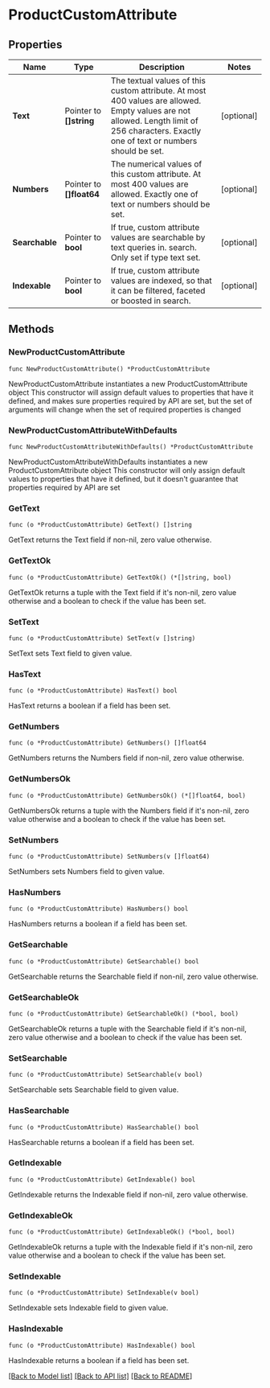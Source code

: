 # ProductCustomAttribute

## Properties

Name | Type | Description | Notes
------------ | ------------- | ------------- | -------------
**Text** | Pointer to **[]string** | The textual values of this custom attribute. At most 400 values are allowed. Empty values are not allowed. Length limit of 256 characters. Exactly one of text or numbers should be set. | [optional] 
**Numbers** | Pointer to **[]float64** | The numerical values of this custom attribute. At most 400 values are allowed. Exactly one of text or numbers should be set. | [optional] 
**Searchable** | Pointer to **bool** | If true, custom attribute values are searchable by text queries in. search. Only set if type text set. | [optional] 
**Indexable** | Pointer to **bool** | If true, custom attribute values are indexed, so that it can be filtered, faceted or boosted in search. | [optional] 

## Methods

### NewProductCustomAttribute

`func NewProductCustomAttribute() *ProductCustomAttribute`

NewProductCustomAttribute instantiates a new ProductCustomAttribute object
This constructor will assign default values to properties that have it defined,
and makes sure properties required by API are set, but the set of arguments
will change when the set of required properties is changed

### NewProductCustomAttributeWithDefaults

`func NewProductCustomAttributeWithDefaults() *ProductCustomAttribute`

NewProductCustomAttributeWithDefaults instantiates a new ProductCustomAttribute object
This constructor will only assign default values to properties that have it defined,
but it doesn't guarantee that properties required by API are set

### GetText

`func (o *ProductCustomAttribute) GetText() []string`

GetText returns the Text field if non-nil, zero value otherwise.

### GetTextOk

`func (o *ProductCustomAttribute) GetTextOk() (*[]string, bool)`

GetTextOk returns a tuple with the Text field if it's non-nil, zero value otherwise
and a boolean to check if the value has been set.

### SetText

`func (o *ProductCustomAttribute) SetText(v []string)`

SetText sets Text field to given value.

### HasText

`func (o *ProductCustomAttribute) HasText() bool`

HasText returns a boolean if a field has been set.

### GetNumbers

`func (o *ProductCustomAttribute) GetNumbers() []float64`

GetNumbers returns the Numbers field if non-nil, zero value otherwise.

### GetNumbersOk

`func (o *ProductCustomAttribute) GetNumbersOk() (*[]float64, bool)`

GetNumbersOk returns a tuple with the Numbers field if it's non-nil, zero value otherwise
and a boolean to check if the value has been set.

### SetNumbers

`func (o *ProductCustomAttribute) SetNumbers(v []float64)`

SetNumbers sets Numbers field to given value.

### HasNumbers

`func (o *ProductCustomAttribute) HasNumbers() bool`

HasNumbers returns a boolean if a field has been set.

### GetSearchable

`func (o *ProductCustomAttribute) GetSearchable() bool`

GetSearchable returns the Searchable field if non-nil, zero value otherwise.

### GetSearchableOk

`func (o *ProductCustomAttribute) GetSearchableOk() (*bool, bool)`

GetSearchableOk returns a tuple with the Searchable field if it's non-nil, zero value otherwise
and a boolean to check if the value has been set.

### SetSearchable

`func (o *ProductCustomAttribute) SetSearchable(v bool)`

SetSearchable sets Searchable field to given value.

### HasSearchable

`func (o *ProductCustomAttribute) HasSearchable() bool`

HasSearchable returns a boolean if a field has been set.

### GetIndexable

`func (o *ProductCustomAttribute) GetIndexable() bool`

GetIndexable returns the Indexable field if non-nil, zero value otherwise.

### GetIndexableOk

`func (o *ProductCustomAttribute) GetIndexableOk() (*bool, bool)`

GetIndexableOk returns a tuple with the Indexable field if it's non-nil, zero value otherwise
and a boolean to check if the value has been set.

### SetIndexable

`func (o *ProductCustomAttribute) SetIndexable(v bool)`

SetIndexable sets Indexable field to given value.

### HasIndexable

`func (o *ProductCustomAttribute) HasIndexable() bool`

HasIndexable returns a boolean if a field has been set.


[[Back to Model list]](../README.md#documentation-for-models) [[Back to API list]](../README.md#documentation-for-api-endpoints) [[Back to README]](../README.md)



